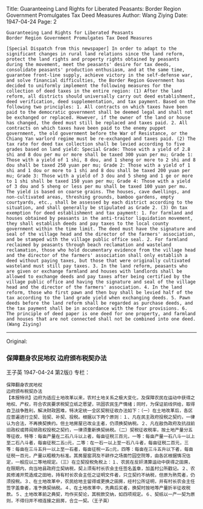 Title: Guaranteeing Land Rights for Liberated Peasants: Border Region Government Promulgates Tax Deed Measures
Author: Wang Ziying
Date: 1947-04-24
Page: 2

    Guaranteeing Land Rights for Liberated Peasants
    Border Region Government Promulgates Tax Deed Measures

    [Special Dispatch from this newspaper] In order to adapt to the significant changes in rural land relations since the land reform, protect the land rights and property rights obtained by peasants during the movement, meet the peasants' desire for tax deeds, consolidate peasants' production enthusiasm, and at the same time, guarantee front-line supply, achieve victory in the self-defense war, and solve financial difficulties, the Border Region Government has decided to uniformly implement the following measures for the collection of deed taxes in the entire region: (1) After the land reform, all districts should universally carry out deed establishment, deed verification, deed supplementation, and tax payment. Based on the following two principles: 1. All contracts on which taxes have been paid to the democratic government shall be deemed legal and shall not be exchanged or replaced. However, if the owner of the land or house has changed, the deed must still be replaced and taxes paid. 2. All contracts on which taxes have been paid to the enemy puppet government, the old government before the War of Resistance, or the Chiang Yan warlord regime must be re-exchanged and taxes paid. (2) The tax rate for deed tax collection shall be levied according to five grades based on land yield: Special Grade: Those with a yield of 2.8 shi and 8 dou per mu or more shall be taxed 300 yuan per mu; Grade 1: Those with a yield of 1 shi, 8 dou, and 1 sheng or more to 2 shi and 8 dou shall be taxed 250 yuan per mu; Grade 2: Those with a yield of 1 shi and 1 dou or more to 1 shi and 8 dou shall be taxed 200 yuan per mu; Grade 3: Those with a yield of 3 dou and 5 sheng and 1 ge or more to 1 shi shall be taxed 150 yuan per mu; Grade 4: Those with a yield of 3 dou and 5 sheng or less per mu shall be taxed 100 yuan per mu. The yield is based on coarse grains. The houses, cave dwellings, and non-cultivated areas, threshing grounds, bamboo gardens, empty courtyards, etc., shall be assessed by each district according to the situation, and shall generally be stipulated as Grade 2. (3) On tax exemption for deed establishment and tax payment: 1. For farmland and houses obtained by peasants in the anti-traitor liquidation movement, they shall establish deeds and pay taxes to the local county government within the time limit. The deed must have the signature and seal of the village head and the director of the farmers' association, and be stamped with the village public office seal. 2. For farmland reclaimed by peasants through beach reclamation and wasteland reclamation, those who hold documentary evidence from the village head and the director of the farmers' association shall only establish a deed without paying taxes, but those that were originally cultivated wasteland must still pay taxes. 3. In the land reform, peasants who are given or exchange farmland and houses with landlords shall be allowed to exchange deeds and pay taxes after being certified by the village public office and having the signature and seal of the village head and the director of the farmers' association. 4. In the land reform, those who first pawn and then buy shall be levied half of the tax according to the land grade yield when exchanging deeds. 5. Pawn deeds before the land reform shall be regarded as purchase deeds, and the tax payment shall be in accordance with the four provisions. 6. The principle of deed paper is one deed for one property, and farmland and houses that are not connected shall not be combined into one deed. (Wang Ziying)



<hr /> 

Original: 


### 保障翻身农民地权  边府颁布税契办法
王子英
1947-04-24
第2版()
专栏：

    保障翻身农民地权
    边府颁布税契办法
    【本报特讯】边府为适应土地改革以来，农村土地关系之极大变化，及保障农民在运动中获得之地权、产权，符合农民要求税契立纸之愿望，巩固农民生产情绪；同时，为保证前线供给，取得自卫战争胜利，解决财政困难，特决定统一全区契税征收办法如下：（一）在土地改革后，各区应普遍进行立契、验契、补契、投税。根据以下两个原则：１、凡在民主政府投税之契约，一律认为合法，不再换契换约。但土地房屋已改业主者，仍须换契纳税。２、凡在敌伪政府及抗战前旧政权或蒋阎顽政权投税之契约，一律须重新换契纳税。（二）契税征收税率，按土地产量分五等征收，特等：每亩产量在二石八斗以上者，每亩征税三百元，一等：每亩产量一石八斗一以上至二石八斗者，每亩征税二五○元，二等：在一石一以上至一石八斗者，每亩征税二百元，三等：每亩在三斗五升一以上至一石者，每亩征税一五○元，四等：每亩在三斗五升以下者，每亩征税一百元，产量以粗粮为标准。其房屋窑洞及不耕作之场面竹园空院等，由各区根据情况估定，一般应以二等地规定。（三）在立契投税免税上：１、农民在反奸清算运动中获得之田房，在限期内，向当地县政府立契纳税，契上须有村长农会主任签名盖章，加盖村公所戳记。２、农民修滩开荒造成之田地，持有村长农会主任之证明文件者，只立契约不纳税，但原为熟荒者，仍须投税。３、在土地改革中，农民给地主留得或更换之田房，经村公所证明，并有村长农会主任签字盖章者，准予换契纳税。４、在土地改革中，先典后买者，换契时按地等产量折半征收税款。５、土地改革前之典契，均作买契论，其税款交纳，如四项规定。６、契纸以一产一契为原则，不得归并不相连接之田房，合立一契。（王子英）

